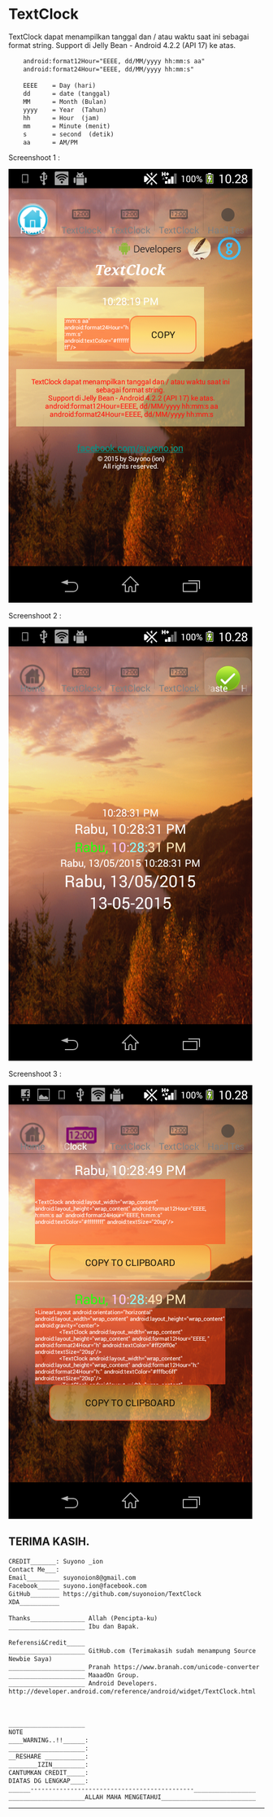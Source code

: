# TextClock

TextClock dapat menampilkan tanggal dan / atau waktu saat ini sebagai format string.
Support di Jelly Bean - Android 4.2.2 (API 17) ke atas.

        android:format12Hour="EEEE, dd/MM/yyyy hh:mm:s aa"
        android:format24Hour="EEEE, dd/MM/yyyy hh:mm:s"
        
        EEEE    = Day (hari)
        dd      = date (tanggal)
        MM      = Month (Bulan)
        yyyy    = Year  (Tahun)
        hh      = Hour  (jam)
        mm      = Minute (menit)
        s       = second  (detik)
        aa      = AM/PM
        
Screenshoot 1 :

![alt tag](https://raw.githubusercontent.com/suyonoion/TextClock/master/app/SS2.png)

Screenshoot 2 :

![alt tag](https://raw.githubusercontent.com/suyonoion/TextClock/master/app/SS1.png)

Screenshoot 3 :

![alt tag](https://raw.githubusercontent.com/suyonoion/TextClock/master/app/SS0.png)

TERIMA KASIH.
------------------------------------------------------------------------

	CREDIT_______: Suyono _ion
	Contact Me___:
	Email_________ suyonoion8@gmail.com
	Facebook______ suyono.ion@facebook.com
	GitHub________ https://github.com/suyonoion/TextClock
	XDA___________

	Thanks_______________ Allah (Pencipta-ku)
	_____________________ Ibu dan Bapak.

	Referensi&Credit_____
	_____________________ GitHub.com (Terimakasih sudah menampung Source Newbie Saya)
	_____________________ Pranah https://www.branah.com/unicode-converter
	_____________________ MaaadOn Group.
	_____________________ Android Developers. http://developer.android.com/reference/android/widget/TextClock.html



	_____________________
	NOTE
	____WARNING..!!______:
	_____________________:
	__RESHARE ___________:
	________IZIN_________:
	CANTUMKAN CREDIT_____:
	DIATAS DG LENGKAP____:
	______---------------------------------------------_________________
	_____________________ALLAH MAHA MENGETAHUI__________________________
________________________________________________________________________